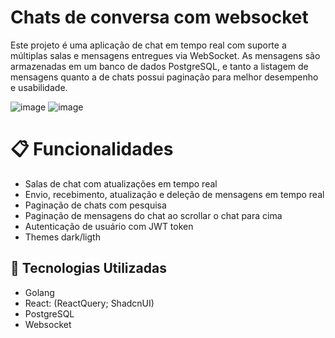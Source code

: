 # Chats de conversa com websocket

Este projeto é uma aplicação de chat em tempo real com suporte a múltiplas salas e mensagens entregues via WebSocket. As mensagens são armazenadas em um banco de dados PostgreSQL, e tanto a listagem de mensagens quanto a de chats possui paginação para melhor desempenho e usabilidade.

![image](https://github.com/user-attachments/assets/ad6db11e-f4f1-4e4a-bc81-bfec4a268ce6)
![image](https://github.com/user-attachments/assets/760b69e2-43a3-406d-a7c5-f9a6ba927995)

# 📋 Funcionalidades
- Salas de chat com atualizações em tempo real
- Envio, recebimento, atualização e deleção de mensagens em tempo real
- Paginação de chats com pesquisa
- Paginação de mensagens do chat ao scrollar o chat para cima
- Autenticação de usuário com JWT token
- Themes dark/ligth
  
## 🚀 Tecnologias Utilizadas
- Golang
- React: (ReactQuery; ShadcnUI)
- PostgreSQL
- Websocket
